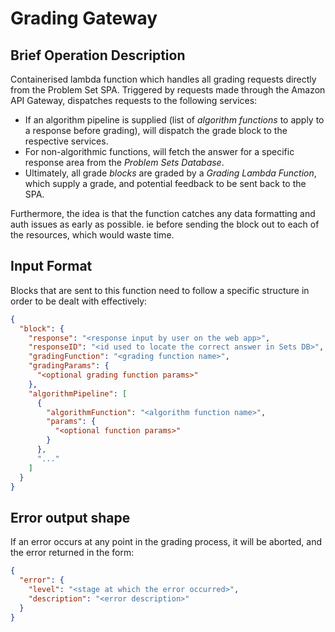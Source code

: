 # Grading Gateway

## Brief Operation Description

Containerised lambda function which handles all grading requests directly from the Problem Set SPA. Triggered by requests made through the Amazon API Gateway, dispatches requests to the following services:

- If an algorithm pipeline is supplied (list of _algorithm functions_ to apply to a response before grading), will dispatch the grade block to the respective services.
- For non-algorithmic functions, will fetch the answer for a specific response area from the _Problem Sets Database_.
- Ultimately, all grade _blocks_ are graded by a _Grading Lambda Function_, which supply a grade, and potential feedback to be sent back to the SPA.

Furthermore, the idea is that the function catches any data formatting and auth issues as early as possible. ie before sending the block out to each of the resources, which would waste time.

## Input Format

Blocks that are sent to this function need to follow a specific structure in order to be dealt with effectively:

```json
{
  "block": {
    "response": "<response input by user on the web app>",
    "responseID": "<id used to locate the correct answer in Sets DB>",
    "gradingFunction": "<grading function name>",
    "gradingParams": {
      "<optional grading function params>"
    },
    "algorithmPipeline": [
      {
        "algorithmFunction": "<algorithm function name>",
        "params": {
          "<optional function params>"
        }
      },
      "..."
    ]
  }
}
```

## Error output shape

If an error occurs at any point in the grading process, it will be aborted, and the error returned in the form:

```json
{
  "error": {
    "level": "<stage at which the error occurred>",
    "description": "<error description>"
  }
}
```
